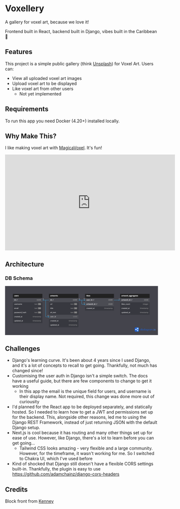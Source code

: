 # Voxellery

A gallery for voxel art, because we love it!

Frontend built in React, backend built in Django, vibes built in the Caribbean 🌴

## Features

This project is a simple public gallery (think [Unsplash](https://unsplash.com)) for Voxel Art. Users can:

- View all uploaded voxel art images
- Upload voxel art to be displayed
- Like voxel art from other users
  - Not yet implemented

## Requirements

To run this app you need Docker (4.20+) installed locally.

## Why Make This?

I like making voxel art with [MagicaVoxel](https://ephtracy.github.io). It's fun!

<iframe width="560" height="315" src="https://www.youtube.com/embed/Vn0Ki_b-qzg?si=dPMOWq_50D9FgGcm" title="YouTube video player" frameborder="0" allow="accelerometer; autoplay; clipboard-write; encrypted-media; gyroscope; picture-in-picture; web-share" referrerpolicy="strict-origin-when-cross-origin" allowfullscreen></iframe>

## Architecture

### DB Schema

![Database schema for Voxellery app, showing relationships between users, artworks, artwork aggregates and likes](./dbschema/schema.png)

## Challenges

- Django's learning curve. It's been about 4 years since I used Django, and it's a lot of concepts to recall to get going. Thankfully, not much has changed since!
- Customising the user auth in Django isn't a simple switch. The docs have a useful guide, but there are few components to change to get it working
  - In this app the email is the unique field for users, and username is their display name. Not required, this change was done more out of curiousity
- I'd planned for the React app to be deployed separately, and statically hosted. So I needed to learn how to get a JWT and permissions set up for the backend. This, alongside other reasons, led me to using the Django REST Framework, instead of just returning JSON with the default Django setup.
- Next.js is cool because it has routing and many other things set up for ease of use. However, like Django, there's a lot to learn before you can get going...
  - Tailwind CSS looks amazing - very flexible and a large community. However, for the timeframe, it wasn't working for me. So I switched to Chakra UI, which I've used before
- Kind of shocked that Django still doesn't have a flexible CORS settings built-in. Thankfully, the plugin is easy to use <https://github.com/adamchainz/django-cors-headers>

## Credits

Block front from [Kenney](https://kenney.nl)

